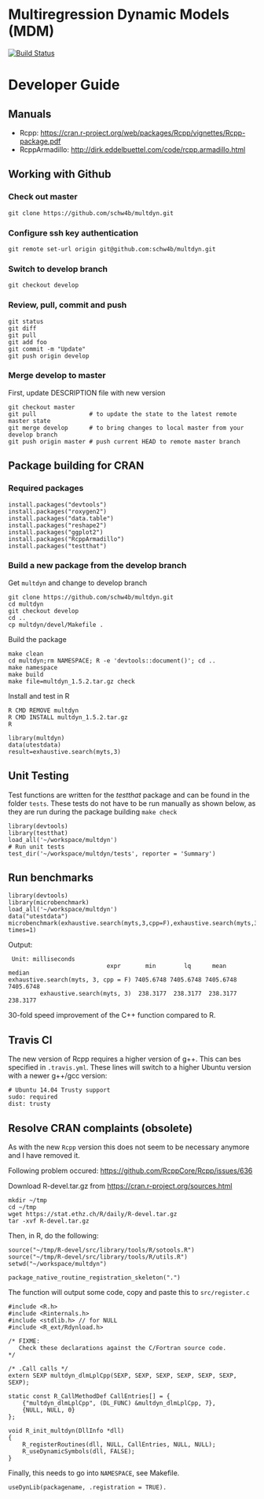# Multiregression Dynamic Models (MDM)
[![Build Status](https://travis-ci.org/schw4b/multdyn.png?branch=develop)](https://travis-ci.org/schw4b/multdyn)

# Developer Guide

## Manuals
- Rcpp: https://cran.r-project.org/web/packages/Rcpp/vignettes/Rcpp-package.pdf
- RcppArmadillo: http://dirk.eddelbuettel.com/code/rcpp.armadillo.html

## Working with Github

### Check out master
    git clone https://github.com/schw4b/multdyn.git

### Configure ssh key authentication
    git remote set-url origin git@github.com:schw4b/multdyn.git

### Switch to develop branch
    git checkout develop

### Review, pull, commit and push
    git status
    git diff
    git pull
    git add foo
    git commit -m "Update"
    git push origin develop

### Merge develop to master
First, update DESCRIPTION file with new version

    git checkout master
    git pull               # to update the state to the latest remote master state
    git merge develop      # to bring changes to local master from your develop branch
    git push origin master # push current HEAD to remote master branch

## Package building for CRAN

### Required packages
    install.packages("devtools")
    install.packages("roxygen2")
    install.packages("data.table")
    install.packages("reshape2")
    install.packages("ggplot2")
    install.packages("RcppArmadillo")
    install.packages("testthat")


### Build a new package from the develop branch

Get `multdyn` and change to develop branch

    git clone https://github.com/schw4b/multdyn.git
    cd multdyn
    git checkout develop
    cd ..
    cp multdyn/devel/Makefile .

Build the package

    make clean
    cd multdyn;rm NAMESPACE; R -e 'devtools::document()'; cd ..
    make namespace
    make build
    make file=multdyn_1.5.2.tar.gz check

Install and test in R

    R CMD REMOVE multdyn
    R CMD INSTALL multdyn_1.5.2.tar.gz
    R

    library(multdyn)
    data(utestdata)
    result=exhaustive.search(myts,3)

## Unit Testing
Test functions are written for the *testthat* package and can be found in the folder `tests`. These tests do not have to be run manually as shown below, as they are run during the package building `make check`

    library(devtools)
    library(testthat)
    load_all('~/workspace/multdyn')
    # Run unit tests
    test_dir('~/workspace/multdyn/tests', reporter = 'Summary')

## Run benchmarks

    library(devtools)
    library(microbenchmark)
    load_all('~/workspace/multdyn')
    data("utestdata")
    microbenchmark(exhaustive.search(myts,3,cpp=F),exhaustive.search(myts,3), times=1)

Output:

     Unit: milliseconds
                                expr       min        lq      mean    median
    exhaustive.search(myts, 3, cpp = F) 7405.6748 7405.6748 7405.6748 7405.6748
             exhaustive.search(myts, 3)  238.3177  238.3177  238.3177  238.3177

30-fold speed improvement of the C++ function compared to R.

## Travis CI
The new version of Rcpp requires a higher version of g++. This can bes specified in `.travis.yml`. These lines will switch to a higher Ubuntu version with a newer g++/gcc version:

    # Ubuntu 14.04 Trusty support
    sudo: required
    dist: trusty

## Resolve CRAN complaints (obsolete)

As with the new `Rcpp` version this does not seem to be necessary anymore and I have removed it.

Following problem occured: https://github.com/RcppCore/Rcpp/issues/636

Download R-devel.tar.gz from https://cran.r-project.org/sources.html
```
mkdir ~/tmp
cd ~/tmp
wget https://stat.ethz.ch/R/daily/R-devel.tar.gz
tar -xvf R-devel.tar.gz
```
Then, in R, do the following:
```
source("~/tmp/R-devel/src/library/tools/R/sotools.R")
source("~/tmp/R-devel/src/library/tools/R/utils.R")
setwd("~/workspace/multdyn")

package_native_routine_registration_skeleton(".")
```
The function will output some code, copy and paste this to `src/register.c`
```
#include <R.h>
#include <Rinternals.h>
#include <stdlib.h> // for NULL
#include <R_ext/Rdynload.h>

/* FIXME:
   Check these declarations against the C/Fortran source code.
*/

/* .Call calls */
extern SEXP multdyn_dlmLplCpp(SEXP, SEXP, SEXP, SEXP, SEXP, SEXP, SEXP);

static const R_CallMethodDef CallEntries[] = {
    {"multdyn_dlmLplCpp", (DL_FUNC) &multdyn_dlmLplCpp, 7},
    {NULL, NULL, 0}
};

void R_init_multdyn(DllInfo *dll)
{
    R_registerRoutines(dll, NULL, CallEntries, NULL, NULL);
    R_useDynamicSymbols(dll, FALSE);
}
```

Finally, this needs to go into `NAMESPACE`, see Makefile.
```
useDynLib(packagename, .registration = TRUE).
```
